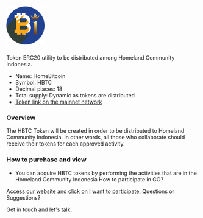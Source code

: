 # <img src="Logo/hbtc.png" alt="HBTC" width="100px">

Token ERC20 utility to be distributed among Homeland Community Indonesia.

- Name: HomeBitcoin
- Symbol: HBTC
- Decimal places: 18
- Total supply: Dynamic as tokens are distributed
- [Token link on the mainnet network](https://etherscan.io/token/0x68C5192D4Ea6adcc347a3Fd7CbeD3E43bb7a5CE0)

### Overview

The HBTC Token will be created in order to be distributed to Homeland Community Indonesia. In other words, all those who collaborate should receive their tokens for each approved activity.

### How to purchase and view

- You can acquire HBTC tokens by performing the activities that are in the Homeland Community Indonesia
How to participate in GO?


[Access our website and click on I want to participate.](https://homelandcommunityindonesia.com/)
Questions or Suggestions?

Get in touch and let's talk.

